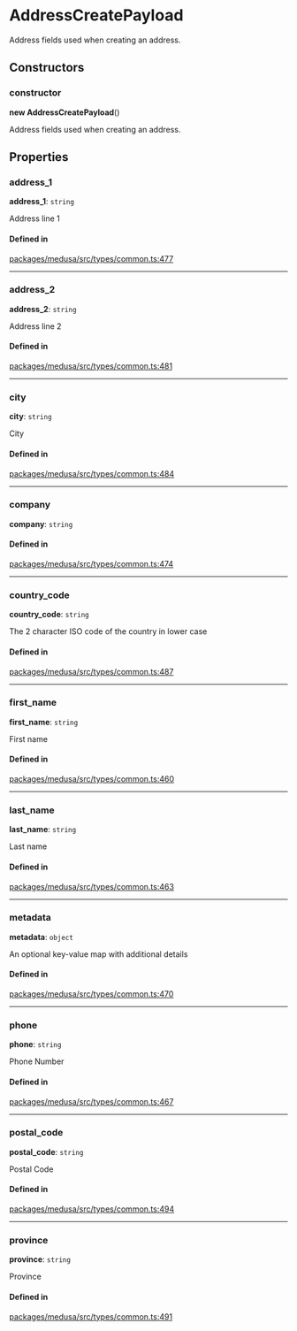 # AddressCreatePayload

Address fields used when creating an address.

## Constructors

### constructor

**new AddressCreatePayload**()

Address fields used when creating an address.

## Properties

### address\_1

 **address\_1**: `string`

Address line 1

#### Defined in

[packages/medusa/src/types/common.ts:477](https://github.com/medusajs/medusa/blob/3d9f5ae63/packages/medusa/src/types/common.ts#L477)

___

### address\_2

 **address\_2**: `string`

Address line 2

#### Defined in

[packages/medusa/src/types/common.ts:481](https://github.com/medusajs/medusa/blob/3d9f5ae63/packages/medusa/src/types/common.ts#L481)

___

### city

 **city**: `string`

City

#### Defined in

[packages/medusa/src/types/common.ts:484](https://github.com/medusajs/medusa/blob/3d9f5ae63/packages/medusa/src/types/common.ts#L484)

___

### company

 **company**: `string`

#### Defined in

[packages/medusa/src/types/common.ts:474](https://github.com/medusajs/medusa/blob/3d9f5ae63/packages/medusa/src/types/common.ts#L474)

___

### country\_code

 **country\_code**: `string`

The 2 character ISO code of the country in lower case

#### Defined in

[packages/medusa/src/types/common.ts:487](https://github.com/medusajs/medusa/blob/3d9f5ae63/packages/medusa/src/types/common.ts#L487)

___

### first\_name

 **first\_name**: `string`

First name

#### Defined in

[packages/medusa/src/types/common.ts:460](https://github.com/medusajs/medusa/blob/3d9f5ae63/packages/medusa/src/types/common.ts#L460)

___

### last\_name

 **last\_name**: `string`

Last name

#### Defined in

[packages/medusa/src/types/common.ts:463](https://github.com/medusajs/medusa/blob/3d9f5ae63/packages/medusa/src/types/common.ts#L463)

___

### metadata

 **metadata**: `object`

An optional key-value map with additional details

#### Defined in

[packages/medusa/src/types/common.ts:470](https://github.com/medusajs/medusa/blob/3d9f5ae63/packages/medusa/src/types/common.ts#L470)

___

### phone

 **phone**: `string`

Phone Number

#### Defined in

[packages/medusa/src/types/common.ts:467](https://github.com/medusajs/medusa/blob/3d9f5ae63/packages/medusa/src/types/common.ts#L467)

___

### postal\_code

 **postal\_code**: `string`

Postal Code

#### Defined in

[packages/medusa/src/types/common.ts:494](https://github.com/medusajs/medusa/blob/3d9f5ae63/packages/medusa/src/types/common.ts#L494)

___

### province

 **province**: `string`

Province

#### Defined in

[packages/medusa/src/types/common.ts:491](https://github.com/medusajs/medusa/blob/3d9f5ae63/packages/medusa/src/types/common.ts#L491)
